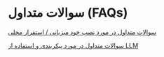 # سوالات متداول (FAQs)

[سوالات متداول در مورد نصب خود میزبانی / استقرار محلی](https://docs.dify.ai/learn-more/faq/install-faq)

[سوالات متداول در مورد پیکربندی و استفاده از LLM](https://docs.dify.ai/learn-more/faq/use-llms-faq) 
